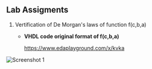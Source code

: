 ## Lab Assigments

1. Vertification of De Morgan's laws of function f(c,b,a)

    
   - **VHDL code original format of f(c,b,a)** 

     https://www.edaplayground.com/x/kvka
   
![Screenshot 1](C:\Users\egeme\Digital-electronics-1\Labs\01-gates\original.png)

 



